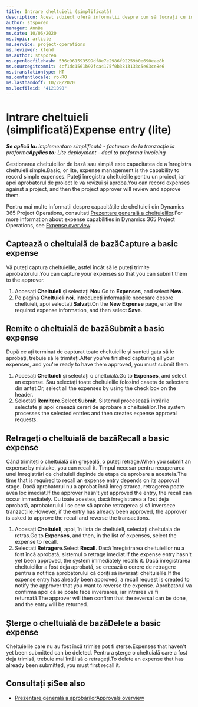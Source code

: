 ```yaml
---
title: Intrare cheltuieli (simplificată)
description: Acest subiect oferă informații despre cum să lucrați cu intrarea cheltuielilor într-o implementare simplificată.
author: stsporen
manager: AnnBe
ms.date: 10/06/2020
ms.topic: article
ms.service: project-operations
ms.reviewer: kfend
ms.author: stsporen
ms.openlocfilehash: 536c961593599df8e7e2986f92259b0e690eae8b
ms.sourcegitcommit: 4cf1dc1561b92fca4175f0b3813133c5e63ce8e6
ms.translationtype: HT
ms.contentlocale: ro-RO
ms.lasthandoff: 10/28/2020
ms.locfileid: "4121098"
---
```

# <a name="expense-entry-lite"></a><span data-ttu-id="4920a-103">Intrare cheltuieli (simplificată)</span><span class="sxs-lookup"><span data-stu-id="4920a-103">Expense entry (lite)</span></span>

<span data-ttu-id="4920a-104">_**Se aplică la:** implementare simplificată - facturare de la tranzacție la proforma_</span><span class="sxs-lookup"><span data-stu-id="4920a-104">_**Applies to:** Lite deployment - deal to proforma invoicing_</span></span>

<span data-ttu-id="4920a-105">Gestionarea cheltuielilor de bază sau simplă este capacitatea de a înregistra cheltuieli simple.</span><span class="sxs-lookup"><span data-stu-id="4920a-105">Basic, or lite, expense management is the capability to record simple expenses.</span></span> <span data-ttu-id="4920a-106">Puteți înregistra cheltuielile pentru un proiect, iar apoi aprobatorul de proiect le va revizui și aproba.</span><span class="sxs-lookup"><span data-stu-id="4920a-106">You can record expenses against a project, and then the project approver will review and approve them.</span></span>

<span data-ttu-id="4920a-107">Pentru mai multe informații despre capacitățile de cheltuieli din Dynamics 365 Project Operations, consultați [Prezentare generală a cheltuielilor](expense-overview.md).</span><span class="sxs-lookup"><span data-stu-id="4920a-107">For more information about expense capabilities in Dynamics 365 Project Operations, see [Expense overview](expense-overview.md).</span></span>

## <a name="capture-a-basic-expense"></a><span data-ttu-id="4920a-108">Captează o cheltuială de bază</span><span class="sxs-lookup"><span data-stu-id="4920a-108">Capture a basic expense</span></span>

<span data-ttu-id="4920a-109">Vă puteți captura cheltuielile, astfel încât să le puteți trimite aprobatorului.</span><span class="sxs-lookup"><span data-stu-id="4920a-109">You can capture your expenses so that you can submit them to the approver.</span></span>

1. <span data-ttu-id="4920a-110">Accesați **Cheltuieli** și selectați **Nou**.</span><span class="sxs-lookup"><span data-stu-id="4920a-110">Go to **Expenses**, and select **New**.</span></span>
2. <span data-ttu-id="4920a-111">Pe pagina **Cheltuieli noi**, introduceți informațiile necesare despre cheltuieli, apoi selectați **Salvați**.</span><span class="sxs-lookup"><span data-stu-id="4920a-111">On the **New Expense** page, enter the required expense information, and then select **Save**.</span></span>

## <a name="submit-a-basic-expense"></a><span data-ttu-id="4920a-112">Remite o cheltuială de bază</span><span class="sxs-lookup"><span data-stu-id="4920a-112">Submit a basic expense</span></span>

<span data-ttu-id="4920a-113">După ce ați terminat de capturat toate cheltuielile și sunteți gata să le aprobați, trebuie să le trimiteți.</span><span class="sxs-lookup"><span data-stu-id="4920a-113">After you've finished capturing all your expenses, and you're ready to have them approved, you must submit them.</span></span>

1. <span data-ttu-id="4920a-114">Accesați **Cheltuieli** și selectați o cheltuială.</span><span class="sxs-lookup"><span data-stu-id="4920a-114">Go to **Expenses**, and select an expense.</span></span> <span data-ttu-id="4920a-115">Sau selectați toate cheltuielile folosind caseta de selectare din antet.</span><span class="sxs-lookup"><span data-stu-id="4920a-115">Or, select all the expenses by using the check box on the header.</span></span>
2. <span data-ttu-id="4920a-116">Selectați **Remitere**.</span><span class="sxs-lookup"><span data-stu-id="4920a-116">Select **Submit**.</span></span> <span data-ttu-id="4920a-117">Sistemul procesează intrările selectate și apoi creează cereri de aprobare a cheltuielilor.</span><span class="sxs-lookup"><span data-stu-id="4920a-117">The system processes the selected entries and then creates expense approval requests.</span></span>

## <a name="recall-a-basic-expense"></a><span data-ttu-id="4920a-118">Retrageți o cheltuială de bază</span><span class="sxs-lookup"><span data-stu-id="4920a-118">Recall a basic expense</span></span>

<span data-ttu-id="4920a-119">Când trimiteți o cheltuială din greșeală, o puteți retrage.</span><span class="sxs-lookup"><span data-stu-id="4920a-119">When you submit an expense by mistake, you can recall it.</span></span> <span data-ttu-id="4920a-120">Timpul necesar pentru recuperarea unei înregistrări de cheltuieli depinde de etapa de aprobare a acesteia.</span><span class="sxs-lookup"><span data-stu-id="4920a-120">The time that is required to recall an expense entry depends on its approval stage.</span></span>  <span data-ttu-id="4920a-121">Dacă aprobatorul nu a aprobat încă înregistrarea, retragerea poate avea loc imediat.</span><span class="sxs-lookup"><span data-stu-id="4920a-121">If the approver hasn't yet approved the entry, the recall can occur immediately.</span></span> <span data-ttu-id="4920a-122">Cu toate acestea, dacă înregistrarea a fost deja aprobată, aprobatorului i se cere să aprobe retragerea și să inverseze tranzacțiile.</span><span class="sxs-lookup"><span data-stu-id="4920a-122">However, if the entry has already been approved, the approver is asked to approve the recall and reverse the transactions.</span></span>

1. <span data-ttu-id="4920a-123">Accesați **Cheltuieli**, apoi, în lista de cheltuieli, selectați cheltuiala de retras.</span><span class="sxs-lookup"><span data-stu-id="4920a-123">Go to **Expenses**, and then, in the list of expenses, select the expense to recall.</span></span>
2. <span data-ttu-id="4920a-124">Selectați **Retragere**.</span><span class="sxs-lookup"><span data-stu-id="4920a-124">Select **Recall**.</span></span> <span data-ttu-id="4920a-125">Dacă înregistrarea cheltuielilor nu a fost încă aprobată, sistemul o retrage imediat.</span><span class="sxs-lookup"><span data-stu-id="4920a-125">If the expense entry hasn't yet been approved, the system immediately recalls it.</span></span> <span data-ttu-id="4920a-126">Dacă înregistrarea cheltuielilor a fost deja aprobată, se creează o cerere de retragere pentru a notifica aprobatorului că doriți să inversați cheltuielile.</span><span class="sxs-lookup"><span data-stu-id="4920a-126">If the expense entry has already been approved, a recall request is created to notify the approver that you want to reverse the expense.</span></span> <span data-ttu-id="4920a-127">Aprobatorul va confirma apoi că se poate face inversarea, iar intrarea va fi returnată.</span><span class="sxs-lookup"><span data-stu-id="4920a-127">The approver will then confirm that the reversal can be done, and the entry will be returned.</span></span>

## <a name="delete-a-basic-expense"></a><span data-ttu-id="4920a-128">Șterge o cheltuială de bază</span><span class="sxs-lookup"><span data-stu-id="4920a-128">Delete a basic expense</span></span>

<span data-ttu-id="4920a-129">Cheltuielile care nu au fost încă trimise pot fi șterse.</span><span class="sxs-lookup"><span data-stu-id="4920a-129">Expenses that haven't yet been submitted can be deleted.</span></span> <span data-ttu-id="4920a-130">Pentru a șterge o cheltuială care a fost deja trimisă, trebuie mai întâi să o retrageți.</span><span class="sxs-lookup"><span data-stu-id="4920a-130">To delete an expense that has already been submitted, you must first recall it.</span></span>

## <a name="see-also"></a><span data-ttu-id="4920a-131">Consultați și</span><span class="sxs-lookup"><span data-stu-id="4920a-131">See also</span></span>

- [<span data-ttu-id="4920a-132">Prezentare generală a aprobărilor</span><span class="sxs-lookup"><span data-stu-id="4920a-132">Approvals overview</span></span>](../approvals/approvals-overview.md)
